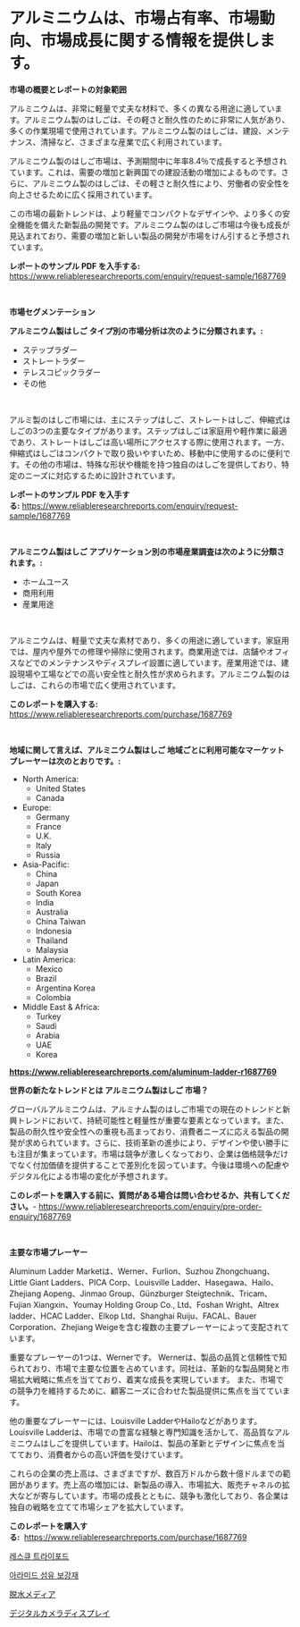 <p><h1>アルミニウムは、市場占有率、市場動向、市場成長に関する情報を提供します。</h1></p><p><strong>市場の概要とレポートの対象範囲</strong></p>
<p><p>アルミニウムは、非常に軽量で丈夫な材料で、多くの異なる用途に適しています。アルミニウム製のはしごは、その軽さと耐久性のために非常に人気があり、多くの作業現場で使用されています。アルミニウム製のはしごは、建設、メンテナンス、清掃など、さまざまな産業で広く利用されています。</p><p>アルミニウム製のはしご市場は、予測期間中に年率8.4％で成長すると予想されています。これは、需要の増加と新興国での建設活動の増加によるものです。さらに、アルミニウム製のはしごは、その軽さと耐久性により、労働者の安全性を向上させるために広く採用されています。</p><p>この市場の最新トレンドは、より軽量でコンパクトなデザインや、より多くの安全機能を備えた新製品の開発です。アルミニウム製のはしご市場は今後も成長が見込まれており、需要の増加と新しい製品の開発が市場をけん引すると予想されています。</p></p>
<p><strong>レポートのサンプル PDF を入手する:</strong> <a href="https://www.reliableresearchreports.com/enquiry/request-sample/1687769">https://www.reliableresearchreports.com/enquiry/request-sample/1687769</a></p>
<p>&nbsp;</p>
<p><strong>市場セグメンテーション</strong></p>
<p><strong>アルミニウム製はしご タイプ別の市場分析は次のように分類されます。:</strong></p>
<p><ul><li>ステップラダー</li><li>ストレートラダー</li><li>テレスコピックラダー</li><li>その他</li></ul></p>
<p>&nbsp;</p>
<p><p>アルミ製のはしご市場には、主にステップはしご、ストレートはしご、伸縮式はしごの3つの主要なタイプがあります。ステップはしごは家庭用や軽作業に最適であり、ストレートはしごは高い場所にアクセスする際に使用されます。一方、伸縮式はしごはコンパクトで取り扱いやすいため、移動中に使用するのに便利です。その他の市場は、特殊な形状や機能を持つ独自のはしごを提供しており、特定のニーズに対応するために設計されています。</p></p>
<p><strong>レポートのサンプル PDF を入手する:</strong>&nbsp;<a href="https://www.reliableresearchreports.com/enquiry/request-sample/1687769">https://www.reliableresearchreports.com/enquiry/request-sample/1687769</a></p>
<p>&nbsp;</p>
<p><strong> アルミニウム製はしご アプリケーション別の市場産業調査は次のように分類されます。:</strong></p>
<p><ul><li>ホームユース</li><li>商用利用</li><li>産業用途</li></ul></p>
<p>&nbsp;</p>
<p><p>アルミニウムは、軽量で丈夫な素材であり、多くの用途に適しています。家庭用では、屋内や屋外での修理や掃除に使用されます。商業用途では、店舗やオフィスなどでのメンテナンスやディスプレイ設置に適しています。産業用途では、建設現場や工場などでの高い安全性と耐久性が求められます。アルミニウム製のはしごは、これらの市場で広く使用されています。</p></p>
<p><strong>このレポートを購入する:</strong>&nbsp; <a href="https://www.reliableresearchreports.com/purchase/1687769">https://www.reliableresearchreports.com/purchase/1687769</a></p>
<p>&nbsp;</p>
<p><strong>地域に関して言えば、アルミニウム製はしご 地域ごとに利用可能なマーケットプレーヤーは次のとおりです。:</strong></p>
<p><ul>
    <li>
        North America:
        <ul>
            <li>United States</li>
            <li>Canada</li>
        </ul>
    </li>
    <li>
        Europe:
        <ul>
            <li>Germany</li>
            <li>France</li>
            <li>U.K.</li>
            <li>Italy</li>
            <li>Russia</li>
        </ul>
    </li>
    <li>
        Asia-Pacific:
        <ul>
            <li>China</li>
            <li>Japan</li>
            <li>South Korea</li>
            <li>India</li>
            <li>Australia</li>
            <li>China Taiwan</li>
            <li>Indonesia</li>
            <li>Thailand</li>
            <li>Malaysia</li>
        </ul>
    </li>
    <li>
        Latin America:
        <ul>
            <li>Mexico</li>
            <li>Brazil</li>
            <li>Argentina Korea</li>
            <li>Colombia</li>
        </ul>
    </li>
    <li>
        Middle East & Africa:
        <ul>
            <li>Turkey</li>
            <li>Saudi</li>
            <li>Arabia</li>
            <li>UAE</li>
            <li>Korea</li>
        </ul>
    </li>
    </ul></p>
<p><strong><a href="https://www.reliableresearchreports.com/aluminum-ladder-r1687769">https://www.reliableresearchreports.com/aluminum-ladder-r1687769</a></strong>&nbsp;</p>
<p><strong>世界の新たなトレンドとは アルミニウム製はしご 市場？</strong></p>
<p><p>グローバルアルミニウムは、アルミナム製のはしご市場での現在のトレンドと新興トレンドにおいて、持続可能性と軽量性が重要な要素となっています。また、製品の耐久性や安全性への重視も高まっており、消費者ニーズに応える製品の開発が求められています。さらに、技術革新の進歩により、デザインや使い勝手にも注目が集まっています。市場は競争が激しくなっており、企業は価格競争だけでなく付加価値を提供することで差別化を図っています。今後は環境への配慮やデジタル化による市場の変化が予想されます。</p></p>
<p><strong>このレポートを購入する前に、質問がある場合は問い合わせるか、共有してください。</strong>- <a href="https://www.reliableresearchreports.com/enquiry/pre-order-enquiry/1687769">https://www.reliableresearchreports.com/enquiry/pre-order-enquiry/1687769</a></p>
<p>&nbsp;</p>
<p><strong>主要な市場プレーヤー</strong></p>
<p><p>Aluminum Ladder Marketは、Werner、Furlion、Suzhou Zhongchuang、Little Giant Ladders、PICA Corp、Louisville Ladder、Hasegawa、Hailo、Zhejiang Aopeng、Jinmao Group、Günzburger Steigtechnik、Tricam、Fujian Xiangxin、Youmay Holding Group Co., Ltd、Foshan Wright、Altrex ladder、HCAC Ladder、Elkop Ltd、Shanghai Ruiju、FACAL、Bauer Corporation、Zhejiang Weigeを含む複数の主要プレーヤーによって支配されています。</p><p>重要なプレーヤーの1つは、Wernerです。 Wernerは、製品の品質と信頼性で知られており、市場で主要な位置を占めています。同社は、革新的な製品開発と市場拡大戦略に焦点を当てており、着実な成長を実現しています。 また、市場での競争力を維持するために、顧客ニーズに合わせた製品提供に焦点を当てています。</p><p>他の重要なプレーヤーには、Louisville LadderやHailoなどがあります。Louisville Ladderは、市場での豊富な経験と専門知識を活かして、高品質なアルミニウムはしごを提供しています。Hailoは、製品の革新とデザインに焦点を当てており、消費者からの高い評価を受けています。</p><p>これらの企業の売上高は、さまざまですが、数百万ドルから数十億ドルまでの範囲があります。売上高の増加には、新製品の導入、市場拡大、販売チャネルの拡大などが寄与しています。市場の成長とともに、競争も激化しており、各企業は独自の戦略を立てて市場シェアを拡大しています。</p></p>
<p><strong>このレポートを購入する:</strong>&nbsp;&nbsp;<a href="https://www.reliableresearchreports.com/purchase/1687769">https://www.reliableresearchreports.com/purchase/1687769</a></p>
<p><p><a href="https://medium.com/@fabiancobuc20222022/%EA%B5%AC%EC%A1%B0%EC%9A%A9-%EC%82%BC%EA%B0%81%EB%8C%80-%EC%8B%9C%EC%9E%A5-%EA%B7%9C%EB%AA%A8-cagr-%EB%8F%99%ED%96%A5-2024-2030-def0c5df5728">레스큐 트라이포드</a></p><p><a href="https://medium.com/@codinchelcea2022/2014%EB%85%84%EB%B6%80%ED%84%B0-2031%EB%85%84%EA%B9%8C%EC%A7%80%EC%9D%98-%EA%B8%B0%EA%B0%84%EC%9D%84-%EC%9C%84%ED%95%9C-%EC%95%84%EB%9D%BC%EB%A7%88%EC%9D%B4%EB%93%9C-%EC%84%AC%EC%9C%A0-%EA%B0%95%ED%99%94-%EC%9E%AC%EB%A3%8C-%EC%8B%9C%EC%9E%A5-%EB%B6%84%EC%84%9D-%EB%B0%8F-%EA%B7%9C%EB%AA%A8-%EC%98%88%EC%B8%A1-8e5ce7d67599">아라미드 섬유 보강재</a></p><p><a href="https://medium.com/@jaremington56/%E8%84%B1%E6%B0%B4%E3%83%A1%E3%83%87%E3%82%A3%E3%82%A2%E5%B8%82%E5%A0%B4%E3%81%AE%E3%83%A1%E3%83%88%E3%83%AA%E3%82%AF%E3%82%B9%E3%81%AE%E5%BE%A9%E5%8F%B7%E5%8C%96-%E5%B8%82%E5%A0%B4%E3%82%B7%E3%82%A7%E3%82%A2-%E3%83%88%E3%83%AC%E3%83%B3%E3%83%89-%E6%88%90%E9%95%B7%E3%83%91%E3%82%BF%E3%83%BC%E3%83%B3-c49f5f420035">脱水メディア</a></p><p><a href="https://medium.com/@rexkhler2023/%E3%83%87%E3%82%B8%E3%82%BF%E3%83%AB%E3%82%AB%E3%83%A1%E3%83%A9%E3%83%87%E3%82%A3%E3%82%B9%E3%83%97%E3%83%AC%E3%82%A4%E3%81%AE%E5%B8%82%E5%A0%B4%E5%8B%95%E5%90%91%E3%81%A8%E5%B8%82%E5%A0%B4%E5%88%86%E6%9E%90%E3%81%AF-2024%E5%B9%B4%E3%81%8B%E3%82%892031%E5%B9%B4%E3%81%BE%E3%81%A7%E3%81%AE%E6%9C%9F%E9%96%93%E3%81%AB%E4%BA%88%E6%B8%AC%E3%81%95%E3%82%8C%E3%81%A6%E3%81%84%E3%81%BE%E3%81%99-756b3a9f1beb">デジタルカメラディスプレイ</a></p></p>